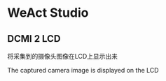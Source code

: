 # WeAct Studio
## DCMI 2 LCD

将采集到的摄像头图像在LCD上显示出来

The captured camera image is displayed on the LCD